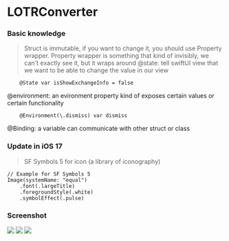 LOTRConverter
====

### Basic knowledge
> Struct is immutable, if you want to change it, you should use Property wrapper. Property wrapper is something that kind of invisibly, we can't exactly see it, but it wraps around
@state: tell swiftUI view that we want to be able to change the value in our view 
```
    @State var isShowExchangeInfo = false
```

@environment: an evironment property kind of exposes certain values or certain functionality
```
    @Environment(\.dismiss) var dismiss
```

@Binding: a variable can communicate with other struct or class 
 

### Update in iOS 17
> SF Symbols 5 for icon (a library of iconography)
```
// Example for SF Symbols 5
Image(systemName: "equal")
    .font(.largeTitle)
    .foregroundStyle(.white)
    .symbolEffect(.pulse)
```

### Screenshot
![](img/1.png)
![](img/2.png)
![](img/3.png)
